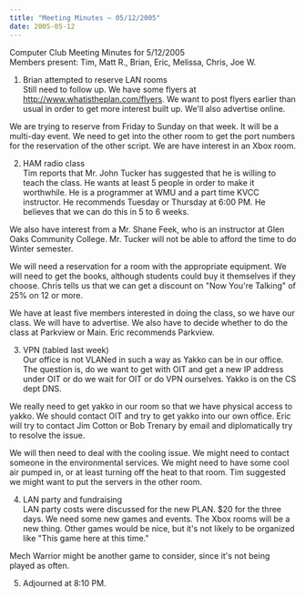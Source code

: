 ```yaml
---
title: "Meeting Minutes – 05/12/2005"
date: 2005-05-12
---
```

Computer Club Meeting Minutes for 5/12/2005<br>
Members present: Tim, Matt R., Brian, Eric, Melissa, Chris, Joe W.<p>

1) Brian attempted to reserve LAN rooms<br>
Still need to follow up.  We have some flyers at
http://www.whatistheplan.com/flyers.  We want to post flyers earlier than usual
in order to get more interest built up.  We'll also advertise online.<br>

We are trying to reserve from Friday to Sunday on that week.  It will be a
multi-day event.  We need to get into the other room to get the port numbers
for the reservation of the other script.  We are have interest in an Xbox
room.<p>

2) HAM radio class<br>
Tim reports that Mr. John Tucker has suggested that he is willing to teach the
class.  He wants at least 5 people in order to make it worthwhile.  He is a
programmer at WMU and a part time KVCC instructor.  He recommends Tuesday or
Thursday at 6:00 PM.  He believes that we can do this in 5 to 6 weeks.  <p>

We also have interest from a Mr. Shane Feek, who is an instructor at Glen Oaks
Community College.  Mr. Tucker will not be able to afford the time to do Winter
semester.<p>

We will need a reservation for a room with the appropriate equipment.  We will
need to get the books, although students could buy it themselves if they 
choose.  Chris tells us that we can get a discount on "Now You're Talking" of 
25% on 12 or more.  <p>

We have at least five members interested in doing the class, so we have our
class.  We will have to advertise.  We also have to decide whether to do the
class at Parkview or Main.  Eric recommends Parkview.<p>

3) VPN (tabled last week)<br>
Our office is not VLANed in such a way as Yakko can be in our office.  The
question is, do we want to get with OIT and get a new IP address under OIT or
do we wait for OIT or do VPN ourselves.  Yakko is on the CS dept DNS.  <p>

We really need to get yakko in our room so that we have physical access to
yakko.  We should contact OIT and try to get yakko into our own office.  Eric
will try to contact Jim Cotton or Bob Trenary by email and diplomatically try
to resolve the issue.<p>

We will then need to deal with the cooling issue.  We might need to
contact someone in the environmental services.  We might need to have some cool
air pumped in, or at least turning off the heat to that room.  Tim suggested we
might want to put the servers in the other room.  <p>

4) LAN party and fundraising<br>
LAN party costs were discussed for the new PLAN.  $20 for the three days.  We
need some new games and events.  The Xbox rooms will be a new thing.  Other
games would be nice, but it's not likely to be organized like "This game here
at this time."<p>

Mech Warrior might be another game to consider, since it's not being played as
often.  <p>

5) Adjourned at 8:10 PM.
